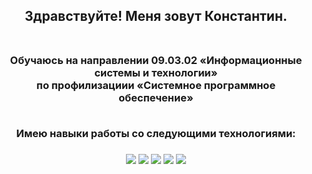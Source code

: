 <h2 align="center">
  Здравствуйте! Меня зовут Константин.<br><br> 
</h1>



<h3 align="center">
  Обучаюсь на направлении 09.03.02 «Информационные системы и технологии»<br> 
  по профилизациии «Системное программное обеспечение»<br><br>
  
  Имею навыки работы со следующими технологиями:<br><br>
  <img align="center" src="https://img.shields.io/badge/java-%23ED8B00.svg?style=for-the-badge&logo=openjdk&logoColor=white">
  <img align="center" src="https://img.shields.io/badge/c++-%2300599C.svg?style=for-the-badge&logo=c%2B%2B&logoColor=white">
  <img align="center" src="https://img.shields.io/badge/-Arduino-00979D?style=for-the-badge&logo=Arduino&logoColor=white">
  <img align="center" src="https://img.shields.io/badge/postgres-%23316192.svg?style=for-the-badge&logo=postgresql&logoColor=white">
  <img align="center" src="https://img.shields.io/badge/Linux-FCC624?style=for-the-badge&logo=linux&logoColor=black">
</h2>
